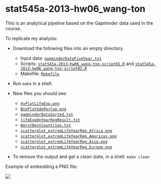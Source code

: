 stat545a-2013-hw06_wang-ton
===========================
This is an analytical pipeline based on the Gapminder data used in the course. 

To replicate my analysis: 

* Download the following files into an empty directory. 
  - Input data: [`gapminderDataFiveYear.txt`](https://github.com/yzhxh/stat545a-2013-hw06_wang-ton/blob/master/gapminderDataFiveYear.txt)
  - Scripts: [`stat545a-2013-hw06_wang-ton-script01.R`](https://github.com/yzhxh/stat545a-2013-hw06_wang-ton/blob/master/stat545a-2013-hw06_wang-ton-script01.R) and [`stat545a-2013-hw06_wang-ton-script02.R`](https://github.com/yzhxh/stat545a-2013-hw06_wang-ton/blob/master/stat545a-2013-hw06_wang-ton-script02.R)
  - Makefile: [`Makefile`](https://github.com/jennybc/stat545a-2013-hw06_wang-ton/blob/master/Makefile)

* Run `make` in a shell. 
* New files you should see: 
  - [`XyPlotLifeExp.png`](https://github.com/yzhxh/stat545a-2013-hw06_wang-ton/blob/master/XyPlotLifeExp.png)
  - [`BoxPlotGdpPerCap.png`](https://github.com/yzhxh/stat545a-2013-hw06_wang-ton/blob/master/BoxPlotGdpPerCap.png)
  - [`gapminderDataSorted.txt`](https://github.com/yzhxh/stat545a-2013-hw06_wang-ton/blob/master/gapminderDataSorted.txt)
  - [`lifeExpOnYearRegResult.txt`](https://github.com/yzhxh/stat545a-2013-hw06_wang-ton/blob/master/lifeExpOnYearRegResult.txt)
  - [`WorstBestCountries.txt`](https://github.com/yzhxh/stat545a-2013-hw06_wang-ton/blob/master/WorstBestCountries.txt)
  - [`scatterplot_extremLifeYearReg_Africa.png`](https://github.com/yzhxh/stat545a-2013-hw06_wang-ton/blob/master/scatterplot_extremLifeYearReg_Africa.png)
  - [`scatterplot_extremLifeYearReg_Americas.png`](https://github.com/yzhxh/stat545a-2013-hw06_wang-ton/blob/master/scatterplot_extremLifeYearReg_Americas.png)
  - [`scatterplot_extremLifeYearReg_Asia.png`](https://github.com/yzhxh/stat545a-2013-hw06_wang-ton/blob/master/scatterplot_extremLifeYearReg_Asia.png)
  - [`scatterplot_extremLifeYearReg_Europe.png`](https://github.com/yzhxh/stat545a-2013-hw06_wang-ton/blob/master/scatterplot_extremLifeYearReg_Europe.png)
* To remove the output and get a clean slate, in a shell: `make clean`
  
Example of embedding a PNG file:

![](https://raw.github.com/yzhxh/stat545a-2013-hw06_wang-ton/master/XyPlotLifeExp.png)